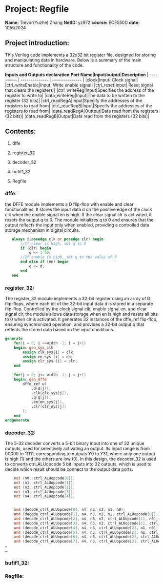 # Project: Regfile
**Name:** Trevor(Yuzhe) Zhang 
**NetID:** yz972
**course:** ECE550D
**date:** 10/6/2024

## Project introduction:
This Verilog code implements a 32x32 bit register file, designed for storing and manipulating data in hardware. 
Below is a summary of the main structure and functionality of the code.

**Inputs and Outputs declaration**
**Port Name**|**Input/output**|**Description**
| ---------- | -------------- | --------------- | 
|clock|Input| Clock signal|
|ctrl_writeEnable|Input| Write enable signal|
|ctrl_reset|Input| Reset signal that clears the registers |
|ctrl_writeReg|Input|Specifies the address of the register to write to|
|data_writeReg|Input|The data to be written to the register (32 bits)|
|ctrl_readRegA|Input|Specify the addresses of the registers to read from|
|ctrl_readRegB|Input|Specify the addresses of the registers to read from|
|data_readRegA|Outtput|Data read from the registers (32 bits)|
|data_readRegB|Output|Data read from the registers (32 bits)|
## Contents:

1. dffe

2. register_32

3. decoder_32

4. bufif1_32

5. Regfile

### dffe:
the DFFE module implements a D flip-flop with enable and clear functionalities. It stores the input data d on the positive edge of the clock clk when the enable signal en is high. If the clear signal clr is activated, it resets the output q to 0. The module initializes q to 0 and ensures that the output reflects the input only when enabled, providing a controlled data storage mechanism in digital circuits.
```Verilog code(key part)
   always @(posedge clk or posedge clr) begin
       //If clear is high, set q to 0
       if (clr) begin
           q <= 1'b0;
       //If enable is high, set q to the value of d
       end else if (en) begin
           q <= d;
       end
   end
```

### register_32:
The register_32 module implements a 32-bit register using an array of D flip-flops, where each bit of the 32-bit input data d is stored in a separate flip-flop. Controlled by the clock signal clk, enable signal en, and clear signal clr, the module allows data storage when en is high and resets all bits to 0 when clr is activated. It generates 32 instances of the dffe_ref flip-flop, ensuring synchronized operation, and provides a 32-bit output q that reflects the stored data based on the input conditions.
```Verilog code(key part)
generate
    for(i = 0; i <=width -1; i = i+1)
    begin: gen_sys_clk
        assign clk_sys[i] = clk;
        assign en_sys [i] = en;
        assign clr_sys [i] = clr; 
    end
	 
    for(j = 0; j<= width -1; j = j+1)
    begin: gen_dffe
        dffe_ref u(
            .d(d[j]),
            .clk(clk_sys[j]),
            .q(q[j]),
            .en(en_sys[j]),
            .clr(clr_sys[j])
        );
    end
endgenerate
```

### decoder_32:
The 5-32 decoder converts a 5-bit binary input into one of 32 unique outputs, used for selectively activating an output. Its input range is from 00000 to 11111, corresponding to outputs Y0 to Y31, where only one output is high (1) and the others are low (0). In this design, the decoder_32 is used to converts ctrl_ALUopcode 5 bit inputs into 32 outputs, which is used to decide which result should be connect to the output data ports.
```Verilog code(key part)
    not (n0, ctrl_ALUopcode[0]);
    not (n1, ctrl_ALUopcode[1]);
    not (n2, ctrl_ALUopcode[2]);
    not (n3, ctrl_ALUopcode[3]);
    not (n4, ctrl_ALUopcode[4]);

    
    and (decode_ctrl_ALUopcode[0], n4, n3, n2, n1, n0);
    and (decode_ctrl_ALUopcode[1], n4, n3, n2, n1, ctrl_ALUopcode[0]);
    and (decode_ctrl_ALUopcode[2], n4, n3, n2, ctrl_ALUopcode[1], n0);
    and (decode_ctrl_ALUopcode[3], n4, n3, n2, ctrl_ALUopcode[1], ctrl_ALUopcode[0]);
    and (decode_ctrl_ALUopcode[4], n4, n3, ctrl_ALUopcode[2], n1, n0);
    and (decode_ctrl_ALUopcode[5], n4, n3, ctrl_ALUopcode[2], n1, ctrl_ALUopcode[0]);
    and (decode_ctrl_ALUopcode[6], n4, n3, ctrl_ALUopcode[2], ctrl_ALUopcode[1], n0);
    and (decode_ctrl_ALUopcode[7], n4, n3, ctrl_ALUopcode[2], ctrl_ALUopcode[1], ctrl_ALUopcode[0]);
…
…
```   
### bufif1_32:

### Regfile:


